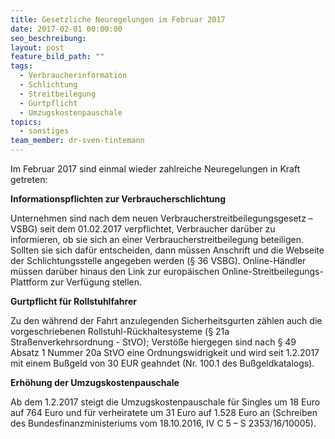```yaml
---
title: Gesetzliche Neuregelungen im Februar 2017
date: 2017-02-01 00:00:00
seo_beschreibung:
layout: post
feature_bild_path: ""
tags:
  - Verbraucherinformation
  - Schlichtung
  - Streitbeilegung
  - Gurtpflicht
  - Umzugskostenpauschale
topics:
  - sonstiges
team_member: dr-sven-tintemann
---
```



Im Februar 2017 sind einmal wieder zahlreiche Neuregelungen in Kraft getreten:

**Informationspflichten zur Verbraucherschlichtung**

Unternehmen sind nach dem neuen Verbraucherstreitbeilegungsgesetz – VSBG) seit dem 01.02.2017 verpflichtet, Verbraucher darüber zu informieren, ob sie sich an einer Verbraucherstreitbeilegung beteiligen. Sollten sie sich dafür entscheiden, dann müssen Anschrift und die Webseite der Schlichtungsstelle angegeben werden (§ 36 VSBG). Online-Händler müssen darüber hinaus den Link zur europäischen Online-Streitbeilegungs-Plattform zur Verfügung stellen.

**Gurtpflicht für Rollstuhlfahrer**

Zu den während der Fahrt anzulegenden Sicherheitsgurten zählen auch die vorgeschriebenen Rollstuhl-Rückhaltesysteme (§ 21a Straßenverkehrsordnung - StVO); Verstöße hiergegen sind nach § 49 Absatz 1 Nummer 20a StVO eine Ordnungswidrigkeit und wird seit 1.2.2017 mit einem Bußgeld von 30 EUR geahndet (Nr. 100.1 des Bußgeldkatalogs).

**Erhöhung der Umzugskostenpauschale**

Ab dem 1.2.2017 steigt die Umzugskostenpauschale für Singles um 18 Euro auf 764 Euro und für verheiratete um 31 Euro auf 1.528 Euro an (Schreiben des Bundesfinanzministeriums vom 18.10.2016, IV C 5 – S 2353/16/10005).